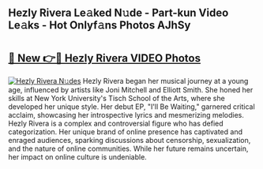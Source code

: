 ## Hezly Rivera Le𝚊ked N𝚞de - Part-kun Video Le𝚊ks - Hot Onlyf𝚊ns Photos AJhSy

# <h2><a href="http://ac2255.deff.icu/?id=Hezly+Rivera">🔗 New 👉🔴 Hezly Rivera VIDEO Photos</a></h2>

[![Hezly Rivera N𝚞des](https://i.imgur.com/rIISA9y.gif)](http://ac2255.deff.icu/?id=Hezly+Rivera)
Hezly Rivera began her musical journey at a young age, influenced by artists like Joni Mitchell and Elliott Smith. She honed her skills at New York University's Tisch School of the Arts, where she developed her unique style. Her debut EP, "I'll Be Waiting," garnered critical acclaim, showcasing her introspective lyrics and mesmerizing melodies. Hezly Rivera is a complex and controversial figure who has defied categorization. Her unique brand of online presence has captivated and enraged audiences, sparking discussions about censorship, sexualization, and the nature of online communities. While her future remains uncertain, her impact on online culture is undeniable.

